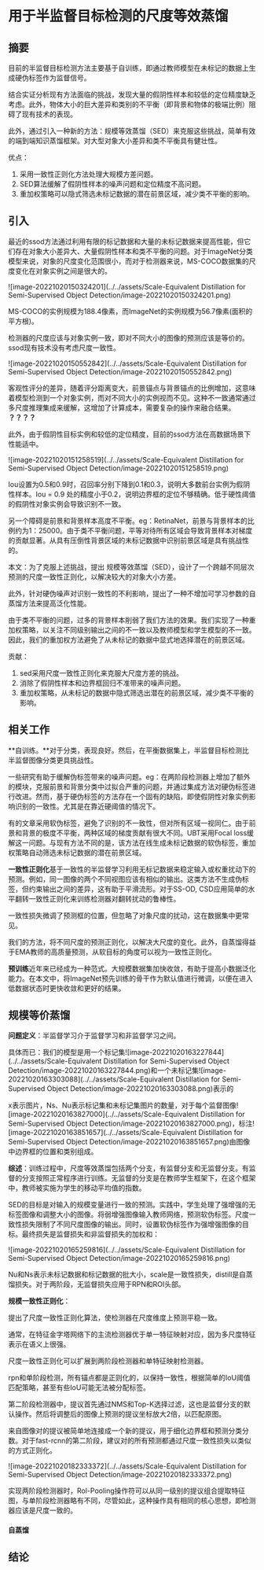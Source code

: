 # 用于半监督目标检测的尺度等效蒸馏

## 摘要

目前的半监督目标检测方法主要基于自训练，即通过教师模型在未标记的数据上生成硬伪标签作为监督信号。

结合实证分析现有方法面临的挑战，发现大量的假阴性样本和较低的定位精度缺乏考虑。此外，物体大小的巨大差异和类别的不平衡（即背景和物体的极端比例）阻碍了现有技术的表现。

此外，通过引入一种新的方法：规模等效蒸馏（SED）来克服这些挑战，简单有效的端到端知识蒸馏框架。对大型对象大小差异和类不平衡具有健壮性。

优点：

1. 采用一致性正则化方法处理大规模方差问题。
2. SED算法缓解了假阴性样本的噪声问题和定位精度不高问题。
3. 重加权策略可以隐式筛选未标记数据的潜在前景区域，减少类不平衡的影响。

## 引入

最近的ssod方法通过利用有限的标记数据和大量的未标记数据来提高性能，但它们存在对象大小差异大、大量假阴性样本和类不平衡的问题。对于ImageNet分类模型来说，对象的尺度变化范围很小，而对于检测器来说，MS-COCO数据集的尺度变化在对象实例之间是很大的。

![image-20221020150324201](../../assets/Scale-Equivalent Distillation for Semi-Supervised Object Detection/image-20221020150324201.png)

MS-COCO的实例规模为188.4像素，而ImageNet的实例规模为56.7像素(面积的平方根)。

检测器的尺度应该与对象实例一致，即对不同大小的图像的预测应该是等价的。ssod现有技术没有考虑尺度一致性。



![image-20221020150552842](../../assets/Scale-Equivalent Distillation for Semi-Supervised Object Detection/image-20221020150552842.png)

客观性评分的差异，随着评分距离变大，前景锚点与背景锚点的比例增加，这意味着模型检测到一个对象实例，而对不同大小的实例视而不见。这种不一致通常通过多尺度推理集成来缓解，这增加了计算成本，需要复杂的操作来融合结果。 **？？？？**

此外，由于假阴性目标实例和较低的定位精度，目前的ssod方法在高数据场景下性能适中。

![image-20221020151258519](../../assets/Scale-Equivalent Distillation for Semi-Supervised Object Detection/image-20221020151258519.png)

Iou设置为0.5和0.9时，召回率分别下降到0.1和0.3，说明大多数前台实例为假阴性样本。Iou = 0.9 处的精度小于0.2，说明边界框的定位不够精确。低于硬性阈值的假阴性对象实例会导致识别不一致。

另一个障碍是前景和背景样本高度不平衡。eg：RetinaNet，前景与背景样本的比例约为1：25000。由于类不平衡问题，平等对待所有区域会导致背景样本对梯度的贡献显著。从具有压倒性背景区域的未标记数据中识别前景区域是具有挑战性的。

本文：为了克服上述挑战，提出 规模等效蒸馏（SED），设计了一个跨越不同层次预测的尺度一致性正则化，以解决较大的对象大小方差。

此外，针对硬伪噪声对识别一致性的不利影响，提出了一种不增加可学习参数的自蒸馏方法来提高泛化性能。

由于类不平衡的问题，过多的背景样本削弱了我们方法的效果。我们实现了一种重加权策略，以关注不同级别输出之间的不一致以及教师模型和学生模型的不一致。因此，我们的重加权方法避免了从未标记的数据中显式地选择潜在的前景区域。

贡献：

1. sed采用尺度一致性正则化来克服大尺度方差的挑战。
2. 消除了假阴性样本和边界框回归不准带来的噪声问题。
3. 重加权策略，从未标记的数据中隐式筛选出潜在的前景区域，减少类不平衡的影响。

## 相关工作

**自训练。**对于分类，表现良好。然后，在平衡数据集上，半监督目标检测比半监督图像分类更具挑战性。

一些研究有助于缓解伪标签带来的噪声问题。eg：在两阶段检测器上增加了额外的模块，克服前景和背景分类中过拟合严重的问题，并通过集成方法对硬伪标签进行改进。然而，基于硬伪标签的方法存在一个固有的缺陷，即使假阴性对象实例影响识别的一致性。尤其是在靠近硬阈值的情况下。

有的文章采用软伪标签，避免了识别的不一致性，但对所有区域一视同仁。由于前景和背景的极度不平衡，两种区域的梯度贡献有很大不同。UBT采用Focal loss缓解这一问题。与现有方法不同的是，该方法在线生成未标记数据的软伪标签，重加权策略自动筛选未标记数据的潜在前景区域。

**一致性正则化**基于一致性的半监督学习利用无标记数据来稳定输入或权重扰动下的预测。例如，同一图像的两个不同视图应该有相似的输出。这类方法不生成伪标签，但约束输出之间的差异，这有助于平滑流形。对于SS-OD, CSD应用简单的水平翻转一致性正则化来训练检测器对翻转扰动的鲁棒性。

一致性损失微调了预测框的位置，但忽略了对象尺度的扰动，这在数据集中更常见。

我们的方法，将不同尺度的预测正则化，以解决大尺度的变化。此外，自蒸馏得益于EMA教师的高质量预测，从软目标的角度可以视为一致性正则化。

**预训练**近年来已经成为一种范式。大规模数据集加快收敛，有助于提高小数据泛化能力。在本文中，将ImageNet预先训练的骨干作为默认值进行微调，以便在进入低数据状态时更快收敛和更好的结果。

## 规模等价蒸馏

**问题定义**：半监督学习介于监督学习和非监督学习之间。

具体而已：我们的模型是用一个标记集![image-20221020163227844](../../assets/Scale-Equivalent Distillation for Semi-Supervised Object Detection/image-20221020163227844.png)和一个未标记集![image-20221020163303088](../../assets/Scale-Equivalent Distillation for Semi-Supervised Object Detection/image-20221020163303088.png)表示的

x表示图片，Ns、Nu表示标记集和未标记集图片的数量，对于每个监督图像![image-20221020163827000](../../assets/Scale-Equivalent Distillation for Semi-Supervised Object Detection/image-20221020163827000.png)，标注![image-20221020163851657](../../assets/Scale-Equivalent Distillation for Semi-Supervised Object Detection/image-20221020163851657.png)由图像中边界框的位置和类别组成。

**综述**：训练过程中，尺度等效蒸馏包括两个分支，有监督分支和无监督分支。有监督的分支按照正常程序进行训练。无监督的分支是在教师学生框架下，在这个框架中，教师被实施为学生的移动平均值的指数。

SED的目标是对输入的规模变量进行一致的预测。实践中，学生处理了强增强的无标签图像和调整大小的图像。将弱增强图像输入教师网络，预测软伪标签。尺度一致性损失限制了不同尺度图像的输出。同时，设置软伪标签作为强增强图像的目标。最终损失是监督损失和非监督损失的加权和：

![image-20221020165259816](../../assets/Scale-Equivalent Distillation for Semi-Supervised Object Detection/image-20221020165259816.png)

Nu和Ns表示未标记数据和标记数据的批大小，scale是一致性损失，distill是自蒸馏损失。对于两阶段，无监督损失应用于RPN和ROI头部。

**规模一致性正则化**：

提出了尺度一致性正则化算法，使检测器在尺度维度上预测平稳一致。

通常，在特征金字塔网络下的主流检测器优于单一特征映射对应，因为多尺度特征表示在语义上很强。

尺度一致性正则化可以扩展到两阶段检测器和单特征映射检测器。

rpn和单阶段检测，所有锚点都是正则化的，以保持一致性，根据简单的IoU阈值匹配策略，甚至有些IoU可能无法被分配标签。

第二阶段检测器中，提议首先通过NMS和Top-K选择过滤，这也是监督分支的默认操作。然后将调整后的图像上预测的提议坐标放大2倍，以匹配原图。

来自图像对的提议被简单地连接成一个新的提议，用于细化边界框和预测分类分数。对于fast-rcnn的第二阶段，建议对的所有预测都通过尺度一致性损失以类似的方式正则化。

![image-20221020182333372](../../assets/Scale-Equivalent Distillation for Semi-Supervised Object Detection/image-20221020182333372.png)

实现两阶段检测器时，Rol-Pooling操作符可以从同一级别的提议组合提取特征图，与单阶段检测器略有不同，尽管如此，这种操作具有相同的核心思想，即检测器应该是尺度一致的。

#### 自蒸馏



















## 结论

